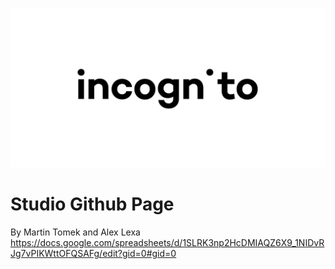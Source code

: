 <p align="center">
  <picture>
    <source media="(prefers-color-scheme: dark)" srcset="https://github.com/Themolx/Incognito/blob/a3a995fabafa0e15f4421773652177228e829d2b/assets/white.png?raw=true">
    <source media="(prefers-color-scheme: light)" srcset="https://github.com/Themolx/Incognito/blob/a3a995fabafa0e15f4421773652177228e829d2b/assets/black.png?raw=true">
    <img src="https://github.com/Themolx/Incognito/blob/fd276e3c6b1346d9f0d8faf096a8d703a666e394/assets/logo.png?raw=true" alt="Logo">
  </picture>
</p>




# Studio Github Page
By Martin Tomek and Alex Lexa
https://docs.google.com/spreadsheets/d/1SLRK3np2HcDMIAQZ6X9_1NIDvRJg7vPIKWttOFQSAFg/edit?gid=0#gid=0


